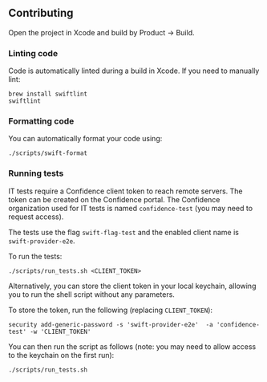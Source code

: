 ## Contributing

Open the project in Xcode and build by Product -> Build.

### Linting code

Code is automatically linted during a build in Xcode. If you need to manually lint:

```shell
brew install swiftlint
swiftlint
```

### Formatting code

You can automatically format your code using:

```shell
./scripts/swift-format
```

### Running tests

IT tests require a Confidence client token to reach remote servers. The token can be created on the Confidence portal. 
The Confidence organization used for IT tests is named `confidence-test` (you may need to request access).

The tests use the flag `swift-flag-test` and the enabled client name is `swift-provider-e2e`.

To run the tests:

```shell
./scripts/run_tests.sh <CLIENT_TOKEN>
```

Alternatively, you can store the client token in your local keychain, allowing you to run the shell script without any parameters.

To store the token, run the following (replacing `CLIENT_TOKEN`):
```shell
security add-generic-password -s 'swift-provider-e2e'  -a 'confidence-test' -w 'CLIENT_TOKEN'
```

You can then run the script as follows (note: you may need to allow access to the keychain on the first run):
```shell
./scripts/run_tests.sh
```
